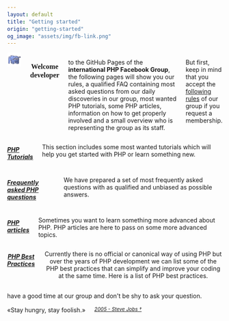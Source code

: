 ```yaml
---
layout: default
title: "Getting started"
origin: "getting-started"
og_image: "assets/img/fb-link.png"
---
```

<div class="row">
    <div class="large-12 columns" style="margin-top:8px">
        <div style="text-align:center"><img src="assets/img/elephpant.png" alt="an elephant, trust me."></div>
        <h3 style="font-family:Audiowide;text-align:center">Welcome developer</h3>
        <p>to the GitHub Pages of the <strong>international PHP Facebook Group</strong>,
        the following pages will show you our rules, a qualified FAQ containing
        most asked questions from our daily discoveries in our group, most wanted PHP
        tutorials, some PHP articles, information on how to get properly involved and a small
        overview who is representing the group as its staff.</p>
        <p>But first, keep in mind that you accept the <a href="rules.html">following rules</a> of our group if you request a membership.</p>
    </div>
</div>

<div class="row">
    <div class="large-4 columns">
        <h5><a href="/tutorials"><i class="fa fa-circle-thin"></i> PHP Tutorials</a></h5>
        <p>This section includes some most wanted tutorials which will help you get started with PHP or learn something new.</p>
    </div>
    <div class="large-4 columns">
        <h5><a href="/faq"><i class="fa fa-circle-thin"></i> Frequently asked PHP questions</a></h5>
        <p>We have prepared a set of most frequently asked questions with as qualified and unbiased as possible answers.</p>
    </div>
    <div class="large-4 columns">
        <h5><a href="/articles"><i class="fa fa-circle-thin"></i> PHP articles</a></h5>
        <p>Sometimes you want to learn something more advanced about PHP. PHP articles are here to pass on some more advanced topics.</p>
    </div>
</div>

<div class="row">
    <div class="large-12 columns" style="text-align:center;">
        <h5><a href="/articles/php-best-practices"><i class="fa fa-circle-thin"></i> PHP Best Practices</a></h5>
        <p>Currently there is no official or canonical way of using PHP but over the years of PHP development we can list some of the PHP best practices that can simplify and improve your coding at the same time. Here is a list of PHP best practices.</p>
    </div>
</div>

<div class="row">
    <div class="large-12 columns" style="margin-top:16px; margin-bottom:16px; text-align:center;">
        have a good time at our group and don't be shy to ask your question.
    </div>
</div>
<div class="row">
    <div class="large-12 columns" style="margin-top:16px; margin-bottom:20px; text-align:center;">
        &laquo;Stay hungry, stay foolish.&raquo; <small><cite><a href="http://news.stanford.edu/news/2005/june15/jobs-061505.html">2005 - Steve Jobs &dagger;</a></cite></small>
    </div>
</div>
